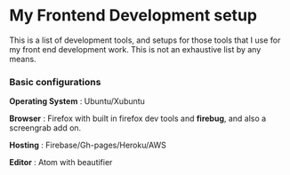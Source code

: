 # My Frontend Development setup

This is a list of development tools, and setups for those tools that I use for my front end development work. This is not an exhaustive list by any means.

### Basic configurations

**Operating System** : Ubuntu/Xubuntu

**Browser** : Firefox with built in firefox dev tools and **firebug**, and also a screengrab add on.

**Hosting** : Firebase/Gh-pages/Heroku/AWS

**Editor** : Atom with beautifier

